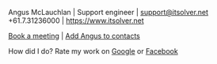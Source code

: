 Angus McLauchlan | Support engineer | support@itsolver.net
+61.7.31236000 | https://www.itsolver.net

[Book a meeting](https://calendly.com/itsolver) | [Add Angus to contacts](https://www.itsolver.net/Angus_McLauchlan.vcf)

How did I do? Rate my work on [Google](https://www.google.com.au/search?q=it%20solver#lrd=0x6b916510942d8acf:0xf831a7625f6a263f,3,5) or [Facebook](https://www.facebook.com/pg/itsolver.net/reviews/?ref=page_internal)
